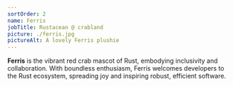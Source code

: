 ```yaml
---
sortOrder: 2
name: Ferris
jobTitle: Rustacean @ crabland
picture: ./ferris.jpg
pictureAlt: A lovely Ferris plushie
---
```


**Ferris** is the vibrant red crab mascot of Rust, embodying inclusivity and collaboration. With boundless enthusiasm, Ferris welcomes developers to the Rust ecosystem, spreading joy and inspiring robust, efficient software.
